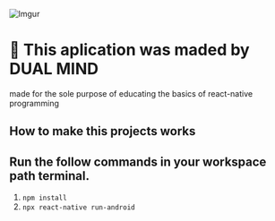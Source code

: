 ![Imgur](https://i.imgur.com/kjkVJgh.png)

# :space_invader: This aplication was maded by DUAL MIND
made for the sole purpose of educating the basics of react-native programming

## How to make this projects works
## Run the follow commands in your workspace path terminal.

1.  `npm install`
2.  `npx react-native run-android`
